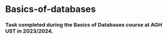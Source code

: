# Basics-of-databases

<h3>Task completed during the Basics of Databases course at AGH UST in 2023/2024.</h3>